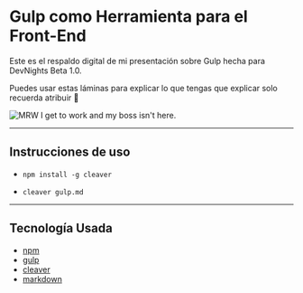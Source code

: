 # Gulp como Herramienta para el Front-End
Este es el respaldo digital de mi presentación sobre Gulp hecha para DevNights Beta 1.0.

Puedes usar estas láminas para explicar lo que tengas que explicar solo recuerda atribuir 🍺

![MRW I get to work and my boss isn't here.](http://i.imgur.com/bQegBtS.gif)

---

## Instrucciones de uso
- `npm install -g cleaver`

- `cleaver gulp.md`

---

## Tecnología Usada
- [npm](https://www.npmjs.com/)
- [gulp](http://www.gulpjs.com/)
- [cleaver](http://jdan.github.io/cleaver)
- [markdown](https://daringfireball.net/projects/markdown/)
